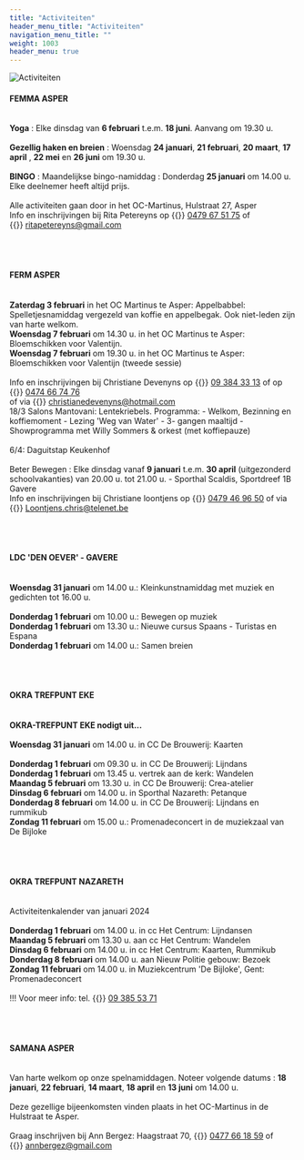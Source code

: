 ```yaml
---
title: "Activiteiten"
header_menu_title: "Activiteiten"
navigation_menu_title: ""
weight: 1003
header_menu: true
---
```


![Activiteiten](images/activiteiten.jpg)




#### FEMMA ASPER
<br>
<b>Yoga</b> : Elke dinsdag van <b>6 februari</b> t.e.m. <b>18 juni</b>. Aanvang om 19.30 u.<br>
<br>
<b>Gezellig haken en breien</b> : Woensdag <b>24 januari</b>, <b>21 februari</b>, <b>20 maart</b>, <b>17 april</b> , <b>22 mei</b> en <b>26 juni</b> om 19.30 u.<br>
<br>
<b>BINGO</b> : Maandelijkse bingo-namiddag : Donderdag <b>25 januari</b> om 14.00 u.<br>
Elke deelnemer heeft altijd prijs.<br>
<br>
Alle activiteiten gaan door in het OC-Martinus, Hulstraat 27, Asper<br>
Info en inschrijvingen bij Rita Petereyns op {{<icon class="fa fa-phone">}}&nbsp;<a href="tel:0479675175">0479 67 51 75</a> of {{<icon class="fa fa-envelope">}}&nbsp;<a href="ritapetereyns@gmail.com">ritapetereyns@gmail.com</a><br>
<br>
<br>
<br>





#### FERM ASPER
<br>
<b>Zaterdag 3 februari</b> in het OC Martinus te Asper: Appelbabbel: Spelletjesnamiddag vergezeld van koffie en appelbegak. Ook niet-leden zijn van harte welkom.<br>
<b>Woensdag 7 februari</b> om 14.30 u. in het OC Martinus te Asper: Bloemschikken voor Valentijn.<br>
<b>Woensdag 7 februari</b> om 19.30 u. in het OC Martinus te Asper: Bloemschikken voor Valentijn (tweede sessie)<br>
<br>
Info en inschrijvingen bij Christiane Devenyns op {{<icon class="fa fa-phone">}}&nbsp;<a href="tel:093843313">09 384 33 13</a> of op {{<icon class="fa fa-phone">}}&nbsp;<a href="tel:0474667476">0474 66 74 76</a><br>
of via {{<icon class="fa fa-envelope">}}&nbsp;<a href="christianedevenyns@hotmail.com">christianedevenyns@hotmail.com</a><br>
18/3 Salons Mantovani: Lentekriebels. Programma: - Welkom, Bezinning en koffiemoment - Lezing 'Weg van Water' - 3- gangen maaltijd - Showprogramma met Willy Sommers & orkest (met koffiepauze)<br>
<br>
6/4: Daguitstap Keukenhof<br>
<br>
Beter Bewegen : Elke dinsdag vanaf <b>9 januari</b> t.e.m. <b>30 april</b> (uitgezonderd schoolvakanties) van 20.00 u. tot 21.00 u. - Sporthal Scaldis, Sportdreef 1B Gavere<br>
Info en inschrijvingen bij Christiane loontjens op {{<icon class="fa fa-phone">}}&nbsp;<a href="tel:0479469650">0479 46 96 50</a> of via {{<icon class="fa fa-envelope">}}&nbsp;<a href="Loontjens.chris@telenet.be">Loontjens.chris@telenet.be</a><br>
<br>
<br>
<br>





#### LDC 'DEN OEVER' - GAVERE
<br>
<b>Woensdag 31 januari</b> om 14.00 u.: Kleinkunstnamiddag met muziek en gedichten tot 16.00 u.<br>
<br>
<b>Donderdag 1 februari</b> om 10.00 u.: Bewegen op muziek<br>
<b>Donderdag 1 februari</b> om 13.30 u.: Nieuwe cursus Spaans - Turistas en Espana<br>
<b>Donderdag 1 februari</b> om 14.00 u.: Samen breien<br>
<br>
<br>
<br>





#### OKRA TREFPUNT EKE
<br>
<b>OKRA-TREFPUNT EKE nodigt uit...</b><br>
<br>
<b>Woensdag 31 januari</b> om 14.00 u. in CC De Brouwerij: Kaarten<br>
<br>
<b>Donderdag 1 februari</b> om 09.30 u. in CC De Brouwerij: Lijndans<br>
<b>Donderdag 1 februari</b> om 13.45 u. vertrek aan de kerk: Wandelen<br>
<b>Maandag 5 februari</b> om 13.30 u. in CC De Brouwerij: Crea-atelier<br>
<b>Dinsdag 6 februari</b> om 14.00 u. in Sporthal Nazareth: Petanque<br>
<b>Donderdag 8 februari</b> om 14.00 u. in CC De Brouwerij: Lijndans en rummikub<br>
<b>Zondag 11 februari</b> om 15.00 u.: Promenadeconcert in de muziekzaal van De Bijloke<br>
<br>
<br>
<br>





#### OKRA TREFPUNT NAZARETH
<br>
Activiteitenkalender van januari 2024<br>
<br>
<b>Donderdag 1 februari</b> om 14.00 u. in cc Het Centrum: Lijndansen<br>
<b>Maandag 5 februari</b> om 13.30 u. aan cc Het Centrum: Wandelen<br>
<b>Dinsdag 6 februari</b> om 14.00 u. in cc Het Centrum: Kaarten, Rummikub<br>
<b>Donderdag 8 februari</b> om 14.00 u. aan Nieuw Politie gebouw: Bezoek<br>
<b>Zondag 11 februari</b> om 14.00 u. in Muziekcentrum 'De Bijloke', Gent: Promenadeconcert<br>
<br>
!!! Voor meer info: tel. {{<icon class="fa fa-phone">}}&nbsp;<a href="tel:093855371">09 385 53 71</a><br>
<br>
<br>
<br>





#### SAMANA ASPER
<br>
Van harte welkom op onze spelnamiddagen. Noteer volgende datums : <b>18 januari</b>, <b>22 februari</b>, <b>14 maart</b>, <b>18 april</b> en <b>13 juni</b> om 14.00 u.<br>
<br>
Deze gezellige bijeenkomsten vinden plaats in het OC-Martinus in de Hulstraat te Asper.<br>
<br>
Graag inschrijven bij Ann Bergez: Haagstraat 70, {{<icon class="fa fa-phone">}}&nbsp;<a href="tel:0477661859">0477 66 18 59</a> of {{<icon class="fa fa-envelope">}}&nbsp;<a href="annbergez@gmail.com">annbergez@gmail.com</a><br>
<br>
<br>
<br>


